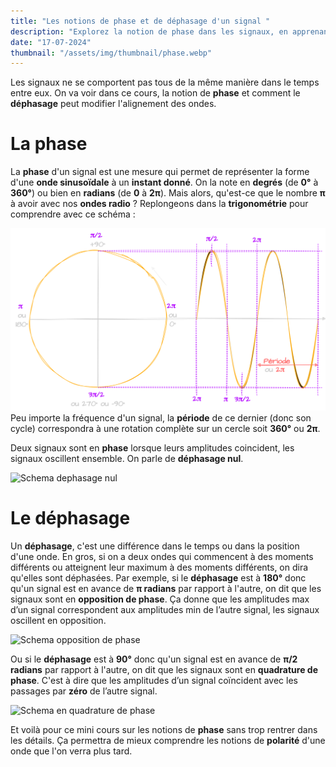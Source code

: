 ```yaml
---
title: "Les notions de phase et de déphasage d'un signal "
description: "Explorez la notion de phase dans les signaux, en apprenant à identifier les différents types de déphasage, tels que l'opposition de phase et la quadrature de phase."
date: "17-07-2024"
thumbnail: "/assets/img/thumbnail/phase.webp"
---
```

Les signaux ne se comportent pas tous de la même manière dans le temps entre eux. On va voir dans ce cours, la notion de **phase** et comment le **déphasage** peut modifier l'alignement des ondes.
# La phase 
La **phase** d'un signal est une mesure qui permet de représenter la forme d'une **onde sinusoïdale** à un **instant donné**. On la note en **degrés** (de **0°** à **360°**) ou bien en **radians** (de **0** à **2π**).
Mais alors, qu'est-ce que le nombre **π** à avoir avec nos **ondes radio** ? Replongeons dans la **trigonométrie** pour comprendre avec ce schéma :

![Schema trigo](../../../assets/img/pages/radio/radio_basics/phase/phase1.svg)
Peu importe la fréquence d'un signal, la **période** de ce dernier (donc son cycle) correspondra à une rotation complète sur un cercle soit **360°** ou **2π**. 

Deux signaux sont en **phase** lorsque leurs amplitudes coincident, les signaux oscillent ensemble. On parle de **déphasage nul**.

![Schema dephasage nul](../../assets/img/pages/radio/radio_basics/phase/phase2.svg)

# Le déphasage
Un **déphasage**, c'est une différence dans le temps ou dans la position d'une onde. En gros, si on a deux ondes qui commencent à des moments différents ou atteignent leur maximum à des moments différents, on dira qu'elles sont déphasées.
Par exemple, si le **déphasage** est à **180°** donc qu'un signal est en avance de **π radians** par rapport à l'autre, on dit que les signaux sont en **opposition de phase**. Ça donne que les amplitudes max d’un signal correspondent aux amplitudes min de l’autre signal, les signaux oscillent en opposition.

![Schema opposition de phase](../../assets/img/pages/radio/radio_basics/phase/phase3.svg)

Ou si le **déphasage** est à **90°** donc qu'un signal est en avance de **π/2 radians** par rapport à l'autre, on dit que les signaux sont en **quadrature de phase**. C'est à dire que les amplitudes d’un signal coïncident avec les passages par **zéro** de l’autre signal.

![Schema en quadrature de phase](../../assets/img/pages/radio/radio_basics/phase/phase4.svg)

Et voilà pour ce mini cours sur les notions de **phase** sans trop rentrer dans les détails. Ça permettra de mieux comprendre les notions de **polarité** d'une onde que l'on verra plus tard.